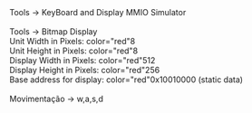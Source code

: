 <body>
Tools -> KeyBoard and Display MMIO Simulator<br><br>
Tools -> Bitmap Display<br>
        Unit Width in Pixels:  <font>color="red"8</font><br>
        Unit Height in Pixels: <font>color="red"8</font><br>
        Display Width in Pixels:  <font>color="red"512</font><br>
        Display Height in Pixels: <font>color="red"256</font><br>
        Base address for display: <font>color="red"0x10010000</font> (static data)<br><br>
Movimentação -> w,a,s,d
</body>
